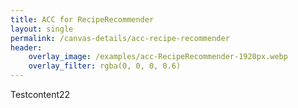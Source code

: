 ```yaml
---
title: ACC for RecipeRecommender
layout: single
permalink: /canvas-details/acc-recipe-recommender
header:
    overlay_image: /examples/acc-RecipeRecommender-1920px.webp
    overlay_filter: rgba(0, 0, 0, 0.6)
---
```


Testcontent22